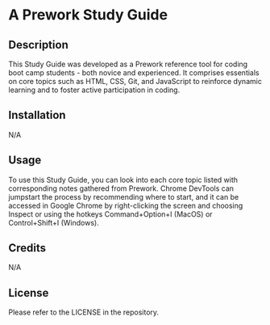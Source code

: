 # A Prework Study Guide

## Description

This Study Guide was developed as a Prework reference tool for coding boot camp students - both novice and experienced. It comprises essentials on core topics such as HTML, CSS, Git, and JavaScript to reinforce dynamic learning and to foster active participation in coding.

## Installation

N/A

## Usage

To use this Study Guide, you can look into each core topic listed with corresponding notes gathered from Prework. Chrome DevTools can jumpstart the process by recommending where to start, and it can be accessed in Google Chrome by right-clicking the screen and choosing Inspect or using the hotkeys Command+Option+I (MacOS) or Control+Shift+I (Windows).

## Credits

N/A

## License

Please refer to the LICENSE in the repository.